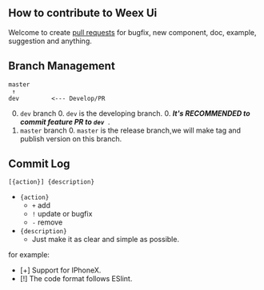 ## How to contribute to Weex Ui
 
Welcome to create [pull requests](https://github.com/alibaba/weex-ui/compare/) for bugfix, new component, doc, example, suggestion and anything.

## Branch Management

```
master
 ↑
dev         <--- Develop/PR
```

0. `dev` branch
    0. `dev` is the developing branch.
    0. ***It's RECOMMENDED to commit feature PR to `dev `***.
0. `master` branch
    0. `master` is the release branch,we will make tag and publish version on this branch.


## Commit Log

```
[{action}] {description}
```

* `{action}`
    * `+` add
    * `!` update or bugfix
    * `-` remove
* `{description}`
    * Just make it as clear and simple as possible.

for example:
- [+] Support for IPhoneX.
- [!] The code format follows ESlint.
